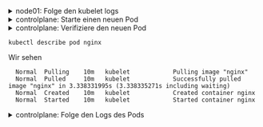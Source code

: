 <details><summary>node01: Folge den kubelet logs</summary>

```plain
journalctl -u kubelet -f
```

</details>

<details><summary>controlplane: Starte einen neuen Pod</summary>

```plain
kubectl run nginx --image=nginx
```

</details>

<details><summary>controlplane: Verifiziere den neuen Pod</summary>

```plain
kubectl get pod -o wide
```

</details>

```commandline
kubectl describe pod nginx
```

Wir sehen

```commandline
  Normal  Pulling    10m   kubelet            Pulling image "nginx"
  Normal  Pulled     10m   kubelet            Successfully pulled image "nginx" in 3.338331995s (3.338335271s including waiting)
  Normal  Created    10m   kubelet            Created container nginx
  Normal  Started    10m   kubelet            Started container nginx
```

<details><summary>controlplane: Folge den Logs des Pods</summary>

```plain
kubectl logs nginx
```

</details>

